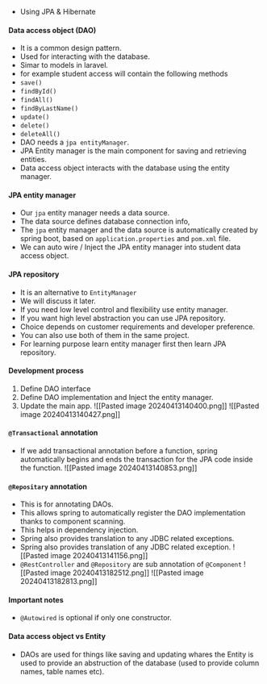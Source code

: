 - Using JPA & Hibernate

#### Data access object (DAO)
- It is a common design pattern.
- Used for interacting with the database.
- Simar to models in laravel.
- for example student access will contain the following methods
- `save()`
- `findById()`
- `findAll()`
- `findByLastName()`
- `update()`
- `delete()`
- `deleteAll()`
- DAO needs a `jpa entityManager`.
- JPA Entity manager is the main component for saving and retrieving entities.
- Data access object interacts with the database using the entity manager.
#### JPA entity manager
- Our `jpa` entity manager needs a data source.
- The data source defines database connection info,
- The `jpa` entity manager and the data source is automatically created by spring boot, based on `application.properties` and `pom.xml` file.
- We can auto wire / Inject the JPA entity manager into student data access object.

#### JPA repository
- It is an alternative to `EntityManager`
- We will discuss it later.
- If you need low level control and flexibility use entity manager.
- If you want high level abstraction you can use JPA repository.
- Choice depends on customer requirements and developer preference.
- You can also use both of them in the same project.
- For learning purpose learn entity manager first then learn JPA repository.

#### Development process
1. Define DAO interface
2. Define DAO implementation and Inject the entity manager.
4. Update the main app.
![[Pasted image 20240413140400.png]]
![[Pasted image 20240413140427.png]]

#### `@Transactional` annotation
- If we add transactional annotation before a function, spring automatically begins and ends the transaction for the JPA code inside the function.
![[Pasted image 20240413140853.png]]
#### `@Repositary` annotation
- This is for annotating DAOs.
- This allows spring to automatically register the DAO implementation thanks to component scanning.
- This helps in dependency injection.
- Spring also provides translation to any JDBC related exceptions.
- Spring also provides translation of any JDBC related exception.
![[Pasted image 20240413141156.png]]
- `@RestController` and `@Repository` are sub annotation of `@Component`
![[Pasted image 20240413182512.png]]
![[Pasted image 20240413182813.png]]

#### Important notes
- `@Autowired` is optional if only one constructor.
#### Data access object vs Entity
- DAOs are used for things like saving and updating whares the Entity is used to provide an abstruction of the database (used to provide column names, table names etc).

